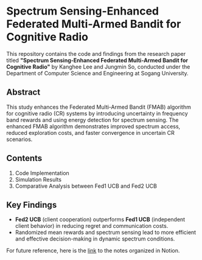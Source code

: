 # Spectrum Sensing-Enhanced Federated Multi-Armed Bandit for Cognitive Radio

This repository contains the code and findings from the research paper titled **"Spectrum Sensing-Enhanced Federated Multi-Armed Bandit for Cognitive Radio"** by Kanghee Lee and Jungmin So, conducted under the Department of Computer Science and Engineering at Sogang University.

## Abstract

This study enhances the Federated Multi-Armed Bandit (FMAB) algorithm for cognitive radio (CR) systems by introducing uncertainty in frequency band rewards and using energy detection for spectrum sensing. The enhanced FMAB algorithm demonstrates improved spectrum access, reduced exploration costs, and faster convergence in uncertain CR scenarios.

## Contents

1. Code Implementation
2. Simulation Results
3. Comparative Analysis between Fed1 UCB and Fed2 UCB

## Key Findings

- **Fed2 UCB** (client cooperation) outperforms **Fed1 UCB** (independent client behavior) in reducing regret and communication costs.
- Randomized mean rewards and spectrum sensing lead to more efficient and effective decision-making in dynamic spectrum conditions.

For future reference, here is the [link](https://www.notion.so/jso1/648ff13ebdb54293ad4fb6455687605c) to the notes organized in Notion.
